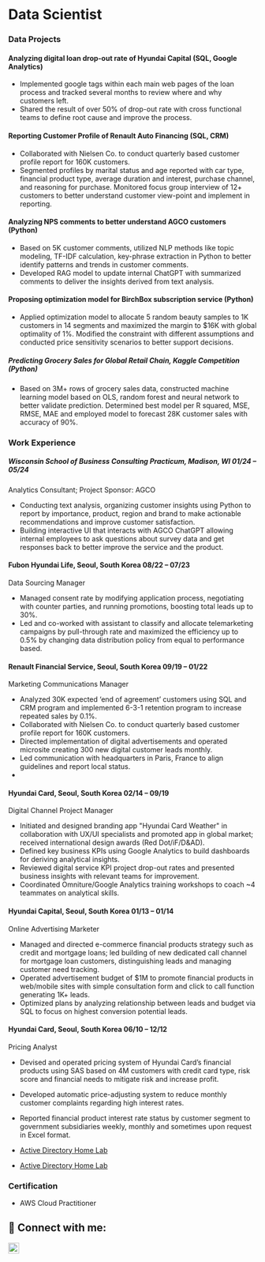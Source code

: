 # Data Scientist

### Data Projects

#### Analyzing digital loan drop-out rate of Hyundai Capital (SQL, Google Analytics)
 - Implemented google tags within each main web pages of the loan process and tracked several months to review where and why customers left. 
 - Shared the result of over 50% of drop-out rate with cross functional teams to define root cause and improve the process.
   
#### Reporting Customer Profile of Renault Auto Financing (SQL, CRM)
 - Collaborated with Nielsen Co. to conduct quarterly based customer profile report for 160K customers.
 - Segmented profiles by marital status and age reported with car type, financial product type, average duration and interest, purchase channel, and reasoning for purchase. Monitored focus group interview of 12+ customers to better understand customer view-point and implement in reporting.
    
#### Analyzing NPS comments to better understand AGCO customers (Python)
 - Based on 5K customer comments, utilized NLP methods like topic modeling, TF-IDF calculation, key-phrase extraction in Python to better identify patterns and trends in customer comments.
 - Developed RAG model to update internal ChatGPT with summarized comments to deliver the insights derived from text analysis.
   
#### Proposing optimization model for BirchBox subscription service (Python)
 - Applied optimization model to allocate 5 random beauty samples to 1K customers in 14 segments and maximized the margin to $16K with global optimality of 1%. Modified the constraint with different assumptions and conducted price sensitivity scenarios to better support decisions.
   
##### Predicting Grocery Sales for Global Retail Chain, Kaggle Competition (Python)
  - Based on 3M+ rows of grocery sales data, constructed machine learning model based on OLS, random forest and neural network to better validate prediction. Determined best model per R squared, MSE, RMSE, MAE and employed model to forecast 28K customer sales with accuracy of 90%. 

### Work Experience

##### Wisconsin School of Business Consulting Practicum, Madison, WI 01/24 – 05/24 
Analytics Consultant; Project Sponsor: AGCO 
- Conducting text analysis, organizing customer insights using Python to report by importance, product, region and brand to
  make actionable recommendations and improve customer satisfaction.
- Building interactive UI that interacts with AGCO ChatGPT allowing internal employees to ask questions about survey data
  and get responses back to better improve the service and the product.

#### Fubon Hyundai Life, Seoul, South Korea 08/22 – 07/23 
Data Sourcing Manager
- Managed consent rate by modifying application process, negotiating with counter parties, and running promotions, boosting 
total leads up to 30%. 
- Led and co-worked with assistant to classify and allocate telemarketing campaigns by pull-through rate and maximized the 
efficiency up to 0.5% by changing data distribution policy from equal to performance based.

#### Renault Financial Service, Seoul, South Korea 09/19 – 01/22 
Marketing Communications Manager
- Analyzed 30K expected ‘end of agreement’ customers using SQL and CRM program and implemented 6-3-1 retention 
program to increase repeated sales by 0.1%.
- Collaborated with Nielsen Co. to conduct quarterly based customer profile report for 160K customers. 
- Directed implementation of digital advertisements and operated microsite creating 300 new digital customer leads monthly.
- Led communication with headquarters in Paris, France to align guidelines and report local status.
- 
#### Hyundai Card, Seoul, South Korea 02/14 – 09/19 
Digital Channel Project Manager 
- Initiated and designed branding app "Hyundai Card Weather" in collaboration with UX/UI specialists and promoted app in 
global market; received international design awards (Red Dot/iF/D&AD).
- Defined key business KPIs using Google Analytics to build dashboards for deriving analytical insights. 
- Reviewed digital service KPI project drop-out rates and presented business insights with relevant teams for improvement. 
- Coordinated Omniture/Google Analytics training workshops to coach ~4 teammates on analytical skills. 

#### Hyundai Capital, Seoul, South Korea 01/13 – 01/14 
Online Advertising Marketer 
- Managed and directed e-commerce financial products strategy such as credit and mortgage loans; led building of new 
dedicated call channel for mortgage loan customers, distinguishing leads and managing customer need tracking. 
- Operated advertisement budget of $1M to promote financial products in web/mobile sites with simple consultation form 
and click to call function generating 1K+ leads. 
- Optimized plans by analyzing relationship between leads and budget via SQL to focus on highest conversion potential leads. 

#### Hyundai Card, Seoul, South Korea 06/10 – 12/12 
Pricing Analyst 
- Devised and operated pricing system of Hyundai Card’s financial products using SAS based on 4M customers with credit 
card type, risk score and financial needs to mitigate risk and increase profit. 
- Developed automatic price-adjusting system to reduce monthly customer complaints regarding high interest rates. 
- Reported financial product interest rate status by customer segment to government subsidiaries weekly, monthly and 
sometimes upon request in Excel format. 


- [Active Directory Home Lab](https://github.com/glee255/laburl)
- [Active Directory Home Lab](https://github.com/glee255/laburl)


### Certification

- AWS Cloud Practitioner

<h2> 🤳 Connect with me:</h2>

[<img align="left" alt="GayeonLee | LinkedIn" width="22px" src="https://cdn.jsdelivr.net/npm/simple-icons@v3/icons/linkedin.svg" />][linkedin]

[linkedin]: [https://www.linkedin.com/in/gayeonlee221/]

<!--
**joshmadakor1/joshmadakor1** is a ✨ _special_ ✨ repository because its `README.md` (this file) appears on your GitHub profile.

Here are some ideas to get you started:

- 🔭 I’m currently working on ...
- 🌱 I’m currently learning ...
- 👯 I’m looking to collaborate on ...
- 🤔 I’m looking for help with ...
- 💬 Ask me about ...
- 📫 How to reach me: ...
- 😄 Pronouns: ...
- ⚡ Fun fact: ...
-->
